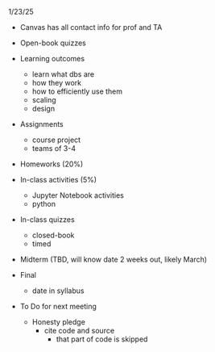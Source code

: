 1/23/25
- Canvas has all contact info for prof and TA
- Open-book quizzes
- Learning outcomes
	- learn what dbs are
	- how they work
	- how to efficiently use them
	- scaling
	- design
- Assignments
	- course project
	- teams of 3-4
- Homeworks (20%)
- In-class activities (5%)
	- Jupyter Notebook activities
	- python
- In-class quizzes
	- closed-book
	- timed
- Midterm (TBD, will know date 2 weeks out, likely March)
- Final
	- date in syllabus

- To Do for next meeting
	- Honesty pledge
		- cite code and source
			- that part of code is skipped

